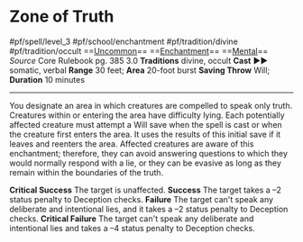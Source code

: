 # Zone of Truth
#pf/spell/level_3  #pf/school/enchantment #pf/tradition/divine #pf/tradition/occult
==[Uncommon](../../../Traits/Uncommon.md)== ==[Enchantment](../../../Traits/Enchantment.md)== ==[Mental](../../../Traits/Mental.md)==
*Source* Core Rulebook pg. 385 3.0
**Traditions** divine, occult
**Cast** ►► somatic, verbal
**Range** 30 feet; **Area** 20-foot burst
**Saving Throw** Will; **Duration** 10 minutes

---
You designate an area in which creatures are compelled to speak only truth. Creatures within or entering the area have difficulty lying. Each potentially affected creature must attempt a Will save when the spell is cast or when the creature first enters the area. It uses the results of this initial save if it leaves and reenters the area. Affected creatures are aware of this enchantment; therefore, they can avoid answering questions to which they would normally respond with a lie, or they can be evasive as long as they remain within the boundaries of the truth.

**Critical Success** The target is unaffected.
**Success** The target takes a –2 status penalty to Deception checks.
**Failure** The target can't speak any deliberate and intentional lies, and it takes a –2 status penalty to Deception checks.
**Critical Failure** The target can't speak any deliberate and intentional lies and takes a –4 status penalty to Deception checks.